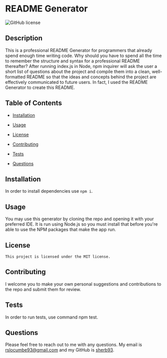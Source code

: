 # README Generator
![GitHub license](https://img.shields.io/badge/license-MIT-blue.svg)

## Description
This is a professional README Generator for programmers that already spend enough time writing code. Why should you have to spend all the time to remember the structure and syntax for a professional README thereafter? After running index.js in Node, npm inquirer will ask the user a short list of questions about the project and compile them into a clean, well-formatted README so that the ideas and concepts behind the project are effectively communicated to future users. In fact, I used the README Generator to create this README.

## Table of Contents
* [Installation](#installation)

* [Usage](#usage)

* [License](#license)

* [Contributing](#contributing)

* [Tests](#tests)

* [Questions](#questions)

## Installation
In order to install dependencies use `npm i`.

## Usage
You may use this generator by cloning the repo and opening it with your preferred IDE. It is run using Node.js so you must install that before you're able to use the NPM packages that make the app run.

## License
    
    This project is licensed under the MIT license.

## Contributing
I welcome you to make your own personal suggestions and contributions to the repo and submit them for review.

## Tests
In order to run tests, use command npm test.

## Questions
Please feel free to reach out to me with any questions. My email is rslocumbe93@gmail.com and my GitHub is [sherb93](https://github.com/sherb93).
